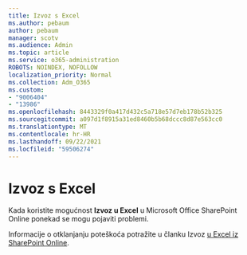 ```yaml
---
title: Izvoz s Excel
ms.author: pebaum
author: pebaum
manager: scotv
ms.audience: Admin
ms.topic: article
ms.service: o365-administration
ROBOTS: NOINDEX, NOFOLLOW
localization_priority: Normal
ms.collection: Adm_O365
ms.custom:
- "9006404"
- "13986"
ms.openlocfilehash: 8443329f0a417d432c5a718e57d7eb178b52b325
ms.sourcegitcommit: a097d1f8915a31ed8460b5b68dccc8d87e563cc0
ms.translationtype: MT
ms.contentlocale: hr-HR
ms.lasthandoff: 09/22/2021
ms.locfileid: "59506274"
---
```

# <a name="exporting-with-excel"></a>Izvoz s Excel

Kada koristite mogućnost **Izvoz u Excel** u Microsoft Office SharePoint Online ponekad se mogu pojaviti problemi.

Informacije o otklanjanju poteškoća potražite u članku Izvoz [u Excel iz SharePoint Online](https://docs.microsoft.com/office/troubleshoot/excel/cannot-export-to-excel).